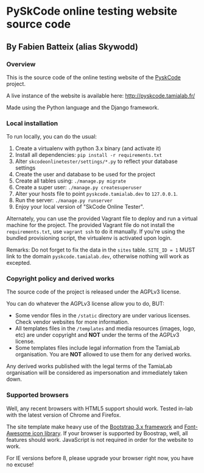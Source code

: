 # PySkCode online testing website source code
## By Fabien Batteix (alias Skywodd)

### Overview

This is the source code of the online testing website of the [PyskCode](https://github.com/tamiaLab/PySkCode) project.

A live instance of the website is available here: <http://pyskcode.tamialab.fr/>

Made using the Python language and the Django framework.

### Local installation

To run locally, you can do the usual:

1. Create a virtualenv with python 3.x binary (and activate it)
2. Install all dependencies:
    ``pip install -r requirements.txt``
3. Alter ``skcodeonlinetester/settings/*.py`` to reflect your database settings
4. Create the user and database to be used for the project
5. Create all tables using:
    ``./manage.py migrate``
6. Create a super user:
    ``./manage.py createsuperuser``
7. Alter your hosts file to point ``pyskcode.tamialab.dev`` to ``127.0.0.1``.
8. Run the server:
    ``./manage.py runserver``
9. Enjoy your local version of "SkCode Online Tester".

Alternately, you can use the provided Vagrant file to deploy and run a virtual machine for the project.
The provided Vagrant file do not install the ``requirements.txt``, use ``vagrant ssh`` to do it manually.
If you're using the bundled provisioning script, the virtualenv is activated upon login.

Remarks: Do not forget to fix the data in the ``sites`` table.
``SITE_ID = 1`` MUST link to the domain ``pyskcode.tamialab.dev``, otherwise nothing will work as excepted.

### Copyright policy and derived works

The source code of the project is released under the AGPLv3 license. 

You can do whatever the AGPLv3 license allow you to do, BUT:
- Some vendor files in the ``/static`` directory are under various licenses. Check vendor websites for more information.
- All templates files in the ``/templates`` and media resources (images, logo, etc) are under copyright and **NOT** under the terms of the AGPLv3 license.
- Some templates files include legal information from the TamiaLab organisation. You are **NOT** allowed to use them for any derived works.

Any derived works published with the legal terms of the TamiaLab organisation will be considered as impersonation and immediately taken down.

### Supported browsers

Well, any recent browsers with HTML5 support should work.
Tested in-lab with the latest version of Chrome and Firefox.

The site template make heavy use of the [Bootstrap 3.x framework](http://getbootstrap.com/) and [Font-Awesome icon library](http://fortawesome.github.io/Font-Awesome/). 
If your browser is supported by Boostrap, well, all features should work. JavaScript is not required in order for the website to work.

For IE versions before 8, please upgrade your browser right now, you have no excuse!
